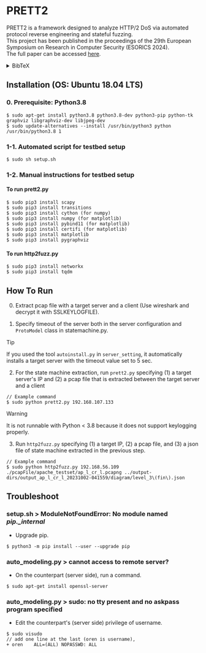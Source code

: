 PRETT2
=============
PRETT2 is a framework designed to analyze HTTP/2 DoS via automated protocol reverse engineering and stateful fuzzing.  
This project has been published in the proceedings of the 29th European Symposium on Research in Computer Security (ESORICS 2024).  
The full paper can be accessed [here](/PRETT2_ESORICS_paper.pdf).

<details>
  <summary>BibTeX</summary>

```bibtex
@InProceedings{10.1007/978-3-031-70890-9_1,
author="Lee, Choongin
and Jafarov, Isa
and Dietrich, Sven
and Lee, Heejo",
editor="Garcia-Alfaro, Joaquin
and Kozik, Rafa{\l}
and Chora{\'{s}}, Micha{\l}
and Katsikas, Sokratis",
title="PRETT2: Discovering HTTP/2 DoS Vulnerabilities via Protocol Reverse Engineering",
booktitle="Computer Security -- ESORICS 2024",
year="2024",
publisher="Springer Nature Switzerland",
address="Cham",
pages="3--23",
abstract="",
isbn="978-3-031-70890-9"
}
```
</details> 


## Installation (OS: Ubuntu 18.04 LTS)
### 0. Prerequisite: Python3.8
```
$ sudo apt-get install python3.8 python3.8-dev python3-pip python-tk graphviz libgraphviz-dev libjpeg-dev
$ sudo update-alternatives --install /usr/bin/python3 python /usr/bin/python3.8 1
```

### 1-1. Automated script for testbed setup
```
$ sudo sh setup.sh
```
  
### 1-2. Manual instructions for testbed setup
#### To run prett2.py
```
$ sudo pip3 install scapy 
$ sudo pip3 install transitions
$ sudo pip3 install cython (for numpy) 
$ sudo pip3 install numpy (for matplotlib) 
$ sudo pip3 install pybind11 (for matplotlib)
$ sudo pip3 install certifi (for matplotlib)
$ sudo pip3 install matplotlib 
$ sudo pip3 install pygraphviz
```

#### To run http2fuzz.py
```
$ sudo pip3 install networkx
$ sudo pip3 install tqdm
```  

## How To Run
0. Extract pcap file with a target server and a client (Use wireshark and decrypt it with SSLKEYLOGFILE).

1. Specify timeout of the server both in the server configuration and `ProtoModel` class in statemachine.py.

> [!TIP]
> If you used the tool `autoinstall.py` in `server_setting`, it automatically installs a target server with the timeout value set to 5 sec.

2. For the state machine extraction, run `prett2.py` specifying (1) a target server's IP and (2) a pcap file that is extracted between the target server and a client 
```
// Example command
$ sudo python prett2.py 192.168.107.133
```
> [!WARNING]
> It is not runnable with Python < 3.8 because it does not support keylogging properly.

3. Run `http2fuzz.py` specifying (1) a target IP, (2) a pcap file, and (3) a json file of state machine extracted in the previous step.  
```
// Example command
$ sudo python http2fuzz.py 192.168.56.109 ./pcapFile/apache_testset/ap_l_cr_l.pcapng ../output-dirs/output_ap_l_cr_l_20231002-041559/diagram/level_3\(fin\).json
```

## Troubleshoot
### setup.sh > ModuleNotFoundError: No module named *pip._internal*
- Upgrade pip.
```
$ python3 -m pip install --user --upgrade pip
```

### auto_modeling.py > cannot access to remote server?
- On the counterpart (server side), run a command.
```
$ sudo apt-get install openssl-server
```

### auto_modeling.py > sudo: no tty present and no askpass program specified
- Edit the counterpart's (server side) privilege of username.
```
$ sudo visudo
// add one line at the last (oren is username),
+ oren    ALL=(ALL) NOPASSWD: ALL
```
